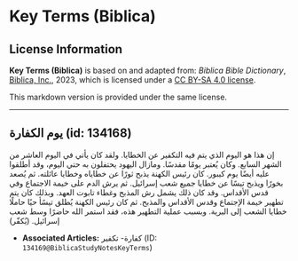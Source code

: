 # Key Terms (Biblica)

## License Information

**Key Terms (Biblica)** is based on and adapted from: _Biblica Bible Dictionary_, [Biblica, Inc.](https://www.biblica.com/), 2023, which is licensed under a [CC BY-SA 4.0 license](https://creativecommons.org/licenses/by-sa/4.0/legalcode.en).

This markdown version is provided under the same license.



--------------------------------

## يوم الكفارة (id: 134168)

إن هذا هو اليوم الذي يتم فيه التكفير عن الخطايا. ولقد كان يأتي في اليوم العاشر من الشهر السابع. وكان يُعتبر يومًا مقدسًا. ومازال اليهود يحتفلون به حتي اليوم، وقد أطلقوا عليه أيضًا يوم كيبور. كان رئيس الكهنة يذبح ثورًا عن خطاياه وخطايا عائلته. ثم يُصعد بخورًا ويذبح تيسًا عن خطايا جميع شعب إسرائيل. ثم يرش الدم على خيمة الاجتماع وفي قدس الأقداس. وقد كان ذلك يشمل رش المذبح وغطاء تابوت العهد. وبذلك كان يتم تطهير خيمة الإجتماع وقدس الأقداس والمذبح. ثم كان رئيس الكهنة يُطلق تيسًأ حيًا حاملًا خطايا الشعب إلى البرية. وبسبب عملية التطهير هذه، فقد استمر الله حاضرًا وسط شعب إسرائيل. (يُكفّر)

* **Associated Articles:** كفارة- تكفير (ID: `134169@BiblicaStudyNotesKeyTerms`)


